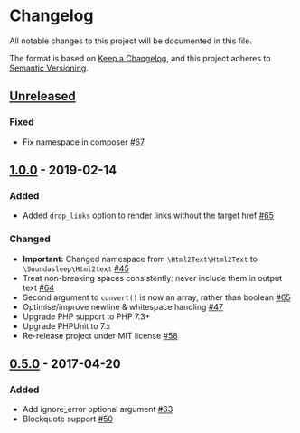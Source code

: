 # Changelog
All notable changes to this project will be documented in this file.

The format is based on [Keep a Changelog](https://keepachangelog.com/en/1.0.0/),
and this project adheres to [Semantic Versioning](https://semver.org/spec/v2.0.0.html).

## [Unreleased]
### Fixed
- Fix namespace in composer [#67](https://github.com/soundasleep/html2text/pull/67)

## [1.0.0] - 2019-02-14
### Added
- Added `drop_links` option to render links without the target href [#65](https://github.com/soundasleep/html2text/pull/65)

### Changed
- **Important:** Changed namespace from `\Html2Text\Html2Text` to `\Soundasleep\Html2text` [#45](https://github.com/soundasleep/html2text/issues/45)
- Treat non-breaking spaces consistently: never include them in output text [#64](https://github.com/soundasleep/html2text/pull/64)
- Second argument to `convert()` is now an array, rather than boolean [#65](https://github.com/soundasleep/html2text/pull/65)
- Optimise/improve newline & whitespace handling [#47](https://github.com/soundasleep/html2text/pull/47)
- Upgrade PHP support to PHP 7.3+
- Upgrade PHPUnit to 7.x
- Re-release project under MIT license [#58](https://github.com/soundasleep/html2text/issues/58)

## [0.5.0] - 2017-04-20
### Added
- Add ignore_error optional argument [#63](https://github.com/soundasleep/html2text/pull/63)
- Blockquote support [#50](https://github.com/soundasleep/html2text/pull/50)

[Unreleased]: https://github.com/soundasleep/html2text/compare/1.0.0...HEAD
[1.0.0]: https://github.com/soundasleep/html2text/compare/0.5.0...1.0.0
[0.5.0]: https://github.com/soundasleep/html2text/compare/0.5.0...0.3.4
